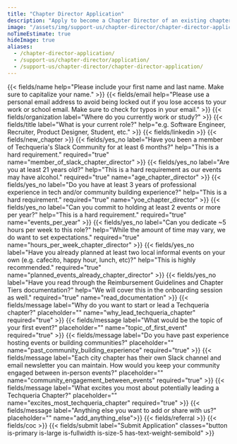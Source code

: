```yaml
---
title: "Chapter Director Application"
description: "Apply to become a Chapter Director of an existing chapter or start a new chapter."
image: "/assets/img/support-us/chapter-director/chapter-director-application.jpg"
noTimeEstimate: true
hideImage: true
aliases:
  - /chapter-director-application/
  - /support-us/chapter-director/application/
  - /support-us/chapter-director/chapter-director-application/
---
```


<form name="Become a Chapter Director" method="POST" data-netlify-recaptcha="true" data-netlify="true" action="/success/chapter-director/" class="form--centered mt-2 no-ids" id="form_become_a_member">
  <input type="hidden" aria-label="Subject" name="_subject" value="Techqueria - Become a Chapter Director">
  {{< fields/name help="Please include your first name and last name. Make sure to capitalize your name." >}}
  {{< fields/email help="Please use a personal email address to avoid being locked out if you lose access to your work or school email. Make sure to check for typos in your email." >}}
  {{< fields/organization label="Where do you currently work or study?" >}}
  {{< fields/title label="What is your current role?" help="e.g. Software Engineer, Recruiter, Product Designer, Student, etc." >}}
  {{< fields/linkedin >}}
  {{< fields/new_chapter >}}
  {{< fields/yes_no label="Have you been a member of Techqueria's Slack Community for at least 6 months?" help="This is a hard requirement." required="true" name="member_of_slack_chapter_director" >}}
  {{< fields/yes_no label="Are you at least 21 years old?" help="This is a hard requirement as our events may have alcohol." required="true" name="age_chapter_director" >}}
  {{< fields/yes_no label="Do you have at least 3 years of professional experience in tech and/or community building experience?" help="This is a hard requirement." required="true" name="yoe_chapter_director" >}}
  {{< fields/yes_no label="Can you commit to holding at least 2 events or more per year?" help="This is a hard requirement." required="true" name="events_per_year" >}}
  {{< fields/yes_no label="Can you dedicate ~5 hours per week to this role?" help="While the amount of time may vary, we do want to set expectations." required="true" name="hours_per_week_chapter_director" >}}
  {{< fields/yes_no label="Have you already planned at least two local informal events on your own (e.g. cafecito, happy hour, lunch, etc)?" help="This is highly recommended." required="true" name="planned_events_already_chapter_director" >}}
  {{< fields/yes_no label="Have you read through the Reimbursement Guidelines and Chapter Tiers documentation?" help="We will cover this in the onboarding session as well." required="true" name="read_documentation" >}}
  {{< fields/message label="Why do you want to start or lead a Techqueria chapter?" placeholder="" name="why_lead_techqueria_chapter" required="true" >}}
  {{< fields/message label="What would be the topic of your first event?" placeholder="" name="topic_of_first_event" required="true" >}}
  {{< fields/message label="Do you have past experience hosting events or building communities?" placeholder="" name="past_community_building_experience" required="true" >}}
  {{< fields/message label="Each city chapter has their own Slack channel and email newsletter you can maintain. How would you keep your community engaged between in-person events?" placeholder="" name="community_engagement_between_events" required="true" >}}
  {{< fields/message label="What excites you most about potentially leading a Techqueria Chapter?" placeholder="" name="excites_most_techqueria_chapter" required="true" >}}
  {{< fields/message label="Anything else you want to add or share with us?" placeholder="" name="add_anything_else">}}
  {{< fields/referral >}}
  {{< fields/coc >}}
  {{< fields/submit label="Submit Application" classes="button is-primary is-large is-fullwidth is-size-5 has-text-weight-semibold" >}}
</form>
